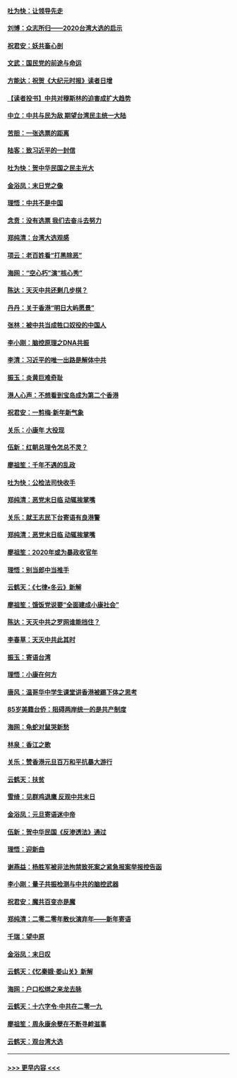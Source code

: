 #### [吐为快：让领导先走](../pages/nsc993/n11797512.md?t=01161622) 
#### [刘博：众志所归——2020台湾大选的启示](../pages/nsc993/n11796878.md?t=01161622) 
#### [祝君安：妖共畜心剖](../pages/nsc993/n11794273.md?t=01161622) 
#### [文武：国民党的前途与命运](../pages/nsc993/n11794198.md?t=01161622) 
#### [方能达：祝贺《大纪元时报》读者日增](../pages/nsc993/n11793807.md?t=01161622) 
#### [【读者投书】中共对穆斯林的迫害成扩大趋势](../pages/nsc993/n11791371.md?t=01161622) 
#### [中立：中共与民为敌 期望台湾民主统一大陆](../pages/nsc993/n11790392.md?t=01161622) 
#### [苦胆：一张选票的距离](../pages/nsc993/n11788914.md?t=01161622) 
#### [陆客：致习近平的一封信](../pages/nsc993/n11788867.md?t=01161622) 
#### [吐为快：贺中华民国之民主光大](../pages/nsc993/n11788618.md?t=01161622) 
#### [金浴凤：末日党之像](../pages/nsc993/n11787475.md?t=01161622) 
#### [理悟：中共不是中国](../pages/nsc993/n11787463.md?t=01161622) 
#### [念贲：没有选票  我们去奋斗去努力](../pages/nsc993/n11787398.md?t=01161622) 
#### [郑纯清：台湾大选观感](../pages/nsc993/n11786210.md?t=01161622) 
#### [项云：老百姓看“打黑除恶”](../pages/nsc993/n11785398.md?t=01161622) 
#### [海网：“空心朽”演“核心秀”](../pages/nsc993/n11783874.md?t=01161622) 
#### [陈达：天灭中共还剩几步棋？](../pages/nsc993/n11783719.md?t=01161622) 
#### [丹丹：关于香港“明日大屿愿景”](../pages/nsc993/n11783273.md?t=01161622) 
#### [张林：被中共当成牲口奴役的中国人](../pages/nsc993/n11782397.md?t=01161622) 
#### [李小刚：脑控原理之DNA共振](../pages/nsc993/n11780962.md?t=01161622) 
#### [李清：习近平的唯一出路是解体中共](../pages/nsc993/n11780866.md?t=01161622) 
#### [振玉：炎黄巨难奇耻](../pages/nsc993/n11779632.md?t=01161622) 
#### [港人心声：不想看到宝岛成为第二个香港](../pages/nsc993/n11778817.md?t=01161622) 
#### [祝君安：一剪梅‧新年新气象](../pages/nsc993/n11776340.md?t=01161622) 
#### [关乐：小康年 大役现](../pages/nsc993/n11774213.md?t=01161622) 
#### [伍新：红朝总理令怎总不灵？](../pages/nsc993/n11770813.md?t=01161622) 
#### [廖祖笙：千年不遇的乱政](../pages/nsc993/n11770373.md?t=01161622) 
#### [吐为快：公检法司快收手](../pages/nsc993/n11770359.md?t=01161622) 
#### [郑纯清：恶党末日临 动辄挨掌嘴](../pages/nsc993/n11769912.md?t=01161622) 
#### [关乐：就王志民下台寄语有良港警](../pages/nsc993/n11769903.md?t=01161622) 
#### [郑纯清：恶党末日临 动辄挨掌嘴](../pages/nsc993/n11769356.md?t=01161622) 
#### [廖祖笙：2020年或为暴政收官年](../pages/nsc993/n11768216.md?t=01161622) 
#### [理悟：别当郎中当推手](../pages/nsc993/n11768243.md?t=01161622) 
#### [云鹤天：《七律▪冬云》新解](../pages/nsc993/n11768204.md?t=01161622) 
#### [廖祖笙：饿饭党说要“全面建成小康社会”](../pages/nsc993/n11767482.md?t=01161622) 
#### [陈达：天灭中共之罗网谁能挡住？](../pages/nsc993/n11767465.md?t=01161622) 
#### [李春草：天灭中共此其时](../pages/nsc993/n11767452.md?t=01161622) 
#### [振玉：寄语台湾](../pages/nsc993/n11767432.md?t=01161622) 
#### [理悟：小康在何方](../pages/nsc993/n11767394.md?t=01161622) 
#### [唐风：温哥华中学生课堂讲香港被踢下体之思考](../pages/nsc993/n11766848.md?t=01161622) 
#### [85岁美籍台侨：阻碍两岸统一的是共产制度](../pages/nsc993/n11765043.md?t=01161622) 
#### [海网：龟蛇对鼠哭新愁](../pages/nsc993/n11764895.md?t=01161622) 
#### [林泉：香江之歌](../pages/nsc993/n11764415.md?t=01161622) 
#### [关乐：赞香港元旦百万和平抗暴大游行](../pages/nsc993/n11764382.md?t=01161622) 
#### [云鹤天：扶贫](../pages/nsc993/n11764245.md?t=01161622) 
#### [雪绮：见群鸡退鹰  反观中共末日](../pages/nsc993/n11762112.md?t=01161622) 
#### [金浴凤：元旦寄语迷中帝](../pages/nsc993/n11761788.md?t=01161622) 
#### [伍新：贺中华民国《反渗透法》通过](../pages/nsc993/n11761994.md?t=01161622) 
#### [理悟：迎新曲](../pages/nsc993/n11761152.md?t=01161622) 
#### [谢燕益：杨胜军被非法拘禁致死案之紧急报案举报控告函](../pages/nsc993/n11756134.md?t=01161622) 
#### [李小刚：量子共振检测与中共的脑控武器](../pages/nsc993/n11754518.md?t=01161622) 
#### [祝君安：魔共百变亦是魔](../pages/nsc993/n11754469.md?t=01161622) 
#### [郑纯清：二零二零年散伙演弃年——新年寄语](../pages/nsc993/n11754195.md?t=01161622) 
#### [千瑞：望中原](../pages/nsc993/n11754159.md?t=01161622) 
#### [金浴凤：末日叹](../pages/nsc993/n11752359.md?t=01161622) 
#### [云鹤天：《忆秦娥‧娄山关》新解](../pages/nsc993/n11752348.md?t=01161622) 
#### [海网：户口松绑之来龙去脉](../pages/nsc993/n11752328.md?t=01161622) 
#### [云鹤天：十六字令‧中共在二零一九](../pages/nsc993/n11752305.md?t=01161622) 
#### [廖祖笙：周永康余孽在不断寻衅滋事](../pages/nsc993/n11751013.md?t=01161622) 
#### [云鹤天：观台湾大选](../pages/nsc993/n11751007.md?t=01161622) 

----
#### [ >>> 更早内容 <<< ](../indexes/nsc993-earlier.md)
